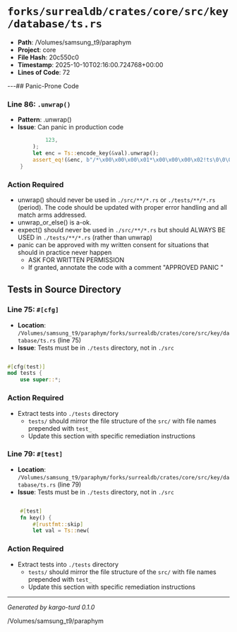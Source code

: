 # `forks/surrealdb/crates/core/src/key/database/ts.rs`

- **Path**: /Volumes/samsung_t9/paraphym
- **Project**: core
- **File Hash**: 20c550c0  
- **Timestamp**: 2025-10-10T02:16:00.724768+00:00  
- **Lines of Code**: 72

---## Panic-Prone Code


### Line 86: `.unwrap()`

- **Pattern**: .unwrap()
- **Issue**: Can panic in production code

```rust
			123,
		);
		let enc = Ts::encode_key(&val).unwrap();
		assert_eq!(&enc, b"/*\x00\x00\x00\x01*\x00\x00\x00\x02!ts\0\0\0\0\0\0\0\x7b");
	}
```

### Action Required

- unwrap() should never be used in `./src/**/*.rs` or `./tests/**/*.rs` (period). The code should be updated with proper error handling and all match arms addressed.
- unwrap_or_else() is a-ok. 
- expect() should never be used in `./src/**/*.rs` but should ALWAYS BE USED in `./tests/**/*.rs` (rather than unwrap)
- panic can be approved with my written consent for situations that should in practice never happen  
  - ASK FOR WRITTEN PERMISSION
  - If granted, annotate the code with a comment "APPROVED PANIC "

## Tests in Source Directory


### Line 75: `#[cfg]`

- **Location**: `/Volumes/samsung_t9/paraphym/forks/surrealdb/crates/core/src/key/database/ts.rs` (line 75)
- **Issue**: Tests must be in `./tests` directory, not in `./src`

```rust

#[cfg(test)]
mod tests {
	use super::*;

```

### Action Required

- Extract tests into `./tests` directory
  - `tests/` should mirror the file structure of the `src/` with file names prepended with `test_`
  - Update this section with specific remediation instructions
  


### Line 79: `#[test]`

- **Location**: `/Volumes/samsung_t9/paraphym/forks/surrealdb/crates/core/src/key/database/ts.rs` (line 79)
- **Issue**: Tests must be in `./tests` directory, not in `./src`

```rust

	#[test]
	fn key() {
		#[rustfmt::skip]
		let val = Ts::new(
```

### Action Required

- Extract tests into `./tests` directory
  - `tests/` should mirror the file structure of the `src/` with file names prepended with `test_`
  - Update this section with specific remediation instructions
  

---

*Generated by kargo-turd 0.1.0*

/Volumes/samsung_t9/paraphym